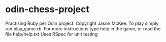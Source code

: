 # odin-chess-project
Practising Ruby per Odin project.
Copyright Jason McKee.
To play simply run play_game.rb.
For more instructions type help in the game, or read the file help/help.txt
Uses RSpec for unit testing
